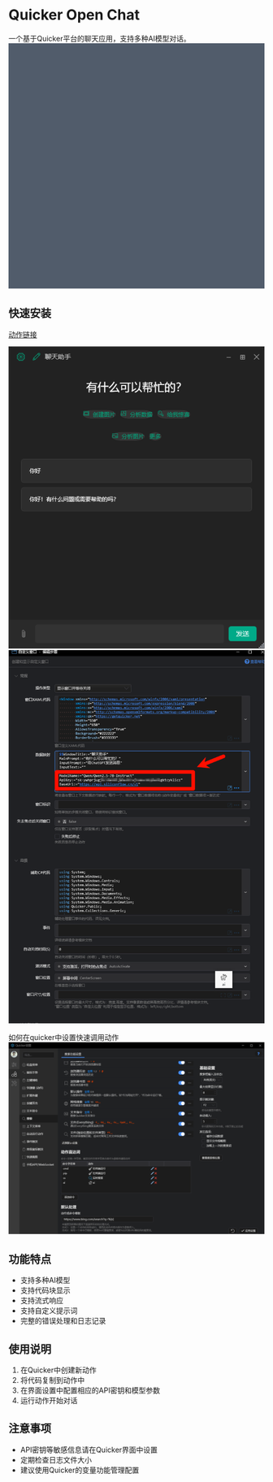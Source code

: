 # Quicker Open Chat

一个基于Quicker平台的聊天应用，支持多种AI模型对话。
![演示效果](./img/1.gif)

## 快速安装
[动作链接](https://getquicker.net/Sharedaction?code=81a560bf-c9a5-4dab-355b-08dd6a2b7d8c)

![演示效果](./img/3.png)
![演示效果](./img/4.png)

如何在quicker中设置快速调用动作
![演示效果](./img/2.gif)

## 功能特点

- 支持多种AI模型
- 支持代码块显示
- 支持流式响应
- 支持自定义提示词
- 完整的错误处理和日志记录

## 使用说明

1. 在Quicker中创建新动作
2. 将代码复制到动作中
3. 在界面设置中配置相应的API密钥和模型参数
4. 运行动作开始对话

## 注意事项

- API密钥等敏感信息请在Quicker界面中设置
- 定期检查日志文件大小
- 建议使用Quicker的变量功能管理配置 